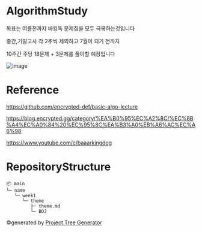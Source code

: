 # AlgorithmStudy
목표는 여름전까지 바킹독 문제집을 모두 극복하는것입니다

중간,기말고사 각 2주씩 제외하고 7월이 되기 전까지 

10주간 주당 18문제 + 3문제를 풀이할 예정입니다

![image](https://github.com/Brio-yj/algorithm_study/assets/101401582/4ed35617-acfc-4e28-99fb-875caedd3b13)

# Reference

https://github.com/encrypted-def/basic-algo-lecture

https://blog.encrypted.gg/category/%EA%B0%95%EC%A2%8C/%EC%8B%A4%EC%A0%84%20%EC%95%8C%EA%B3%A0%EB%A6%AC%EC%A6%98

https://www.youtube.com/c/baaarkingdog

# RepositoryStructure
```
📦 main
└─ name
   └─ week1
      └─ theme
         ├─ theme.md
         └─ BOJ
```
©generated by [Project Tree Generator](https://woochanleee.github.io/project-tree-generator)
